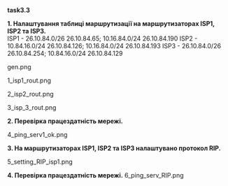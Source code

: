 **task3.3**

**1. Налаштування таблиці маршрутизації на маршрутизаторах ISP1, ISP2 та ISP3.**  
ISP1 - 26.10.84.0/26 26.10.84.65; 10.16.84.0/24 26.10.84.190
ISP2 - 10.84.16.0/24 26.10.84.126; 10.16.84.0/24 26.10.84.193
ISP3 - 26.10.84.0/26 26.10.84.254; 10.84.16.0/24 26.10.84.129

gen.png

1_isp1_rout.png

2_isp2_rout.png

3_isp_3_rout.png

**2. Перевірка працездатність мережі.**

4_ping_serv1_ok.png

**3. На маршрутизаторах ISP1, ISP2 та ISP3 налаштувано протокол RIP.**

5_setting_RIP_isp1.png

**4. Перевірка працездатність мережі.**
6_ping_serv_RIP.png
